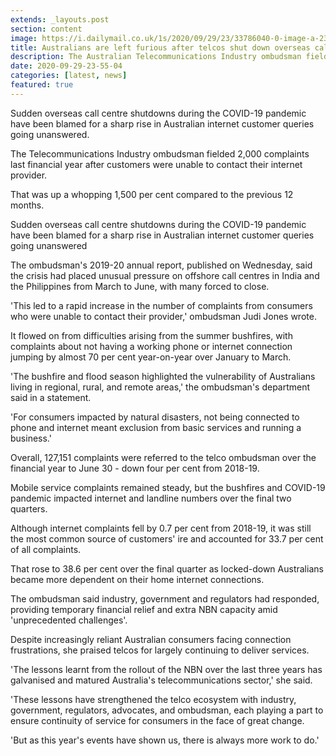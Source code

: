 ```yaml
---
extends: _layouts.post
section: content
image: https://i.dailymail.co.uk/1s/2020/09/29/23/33786040-0-image-a-23_1601419698712.jpg 
title: Australians are left furious after telcos shut down overseas call centres because of coronavirus 
description: The Australian Telecommunications Industry ombudsman fielded 2,000 complaints last financial year after customers were unable to contact their internet provider. 
date: 2020-09-29-23-55-04 
categories: [latest, news] 
featured: true 
--- 
```

Sudden overseas call centre shutdowns during the COVID-19 pandemic have been blamed for a sharp rise in Australian internet customer queries going unanswered.

The Telecommunications Industry ombudsman fielded 2,000 complaints last financial year after customers were unable to contact their internet provider.

That was up a whopping 1,500 per cent compared to the previous 12 months.

Sudden overseas call centre shutdowns during the COVID-19 pandemic have been blamed for a sharp rise in Australian internet customer queries going unanswered

The ombudsman's 2019-20 annual report, published on Wednesday, said the crisis had placed unusual pressure on offshore call centres in India and the Philippines from March to June, with many forced to close.

'This led to a rapid increase in the number of complaints from consumers who were unable to contact their provider,' ombudsman Judi Jones wrote.

It flowed on from difficulties arising from the summer bushfires, with complaints about not having a working phone or internet connection jumping by almost 70 per cent year-on-year over January to March.

'The bushfire and flood season highlighted the vulnerability of Australians living in regional, rural, and remote areas,' the ombudsman's department said in a statement.

'For consumers impacted by natural disasters, not being connected to phone and internet meant exclusion from basic services and running a business.'

Overall, 127,151 complaints were referred to the telco ombudsman over the financial year to June 30 - down four per cent from 2018-19.

Mobile service complaints remained steady, but the bushfires and COVID-19 pandemic impacted internet and landline numbers over the final two quarters.

Although internet complaints fell by 0.7 per cent from 2018-19, it was still the most common source of customers' ire and accounted for 33.7 per cent of all complaints.

That rose to 38.6 per cent over the final quarter as locked-down Australians became more dependent on their home internet connections.

The ombudsman said industry, government and regulators had responded, providing temporary financial relief and extra NBN capacity amid 'unprecedented challenges'.

Despite increasingly reliant Australian consumers facing connection frustrations, she praised telcos for largely continuing to deliver services.

'The lessons learnt from the rollout of the NBN over the last three years has galvanised and matured Australia's telecommunications sector,' she said.

'These lessons have strengthened the telco ecosystem with industry, government, regulators, advocates, and ombudsman, each playing a part to ensure continuity of service for consumers in the face of great change.

'But as this year's events have shown us, there is always more work to do.' 

